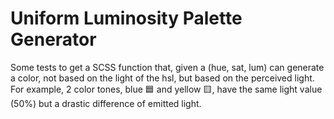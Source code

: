 # Uniform Luminosity Palette Generator

Some tests to get a SCSS function that, given a (hue, sat, lum) can generate a color, not based on the light of the hsl, but based on the perceived light.
For example, 2 color tones, blue 🟦 and yellow 🟨, have the same light value (50%) but a drastic difference of emitted light.
